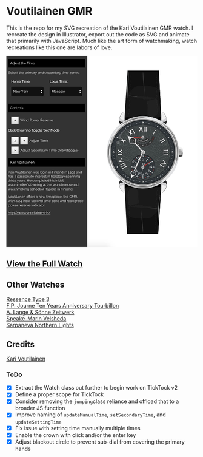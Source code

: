 # Voutilainen GMR

This is the repo for my SVG recreation of the Kari Voutilainen GMR watch. I recreate the design in Illustrator, export out the code as SVG and animate that primarily with JavaScript. Much like the art form of watchmaking, watch recreations like this one are labors of love.

[![Voutilainen GMR Screenshot](https://raw.githubusercontent.com/yuschick/voutilainen-gmr/master/screenshot.jpg)](https://yuschick.github.io/voutilainen-gmr/)

## [View the Full Watch](https://yuschick.github.io/voutilainen-gmr/)

## Other Watches
[Ressence Type 3](https://codepen.io/Yuschick/live/AXxGmp)  
[F.P. Journe Ten Years Anniversary Tourbillon](https://codepen.io/Yuschick/live/QyoPoq)  
[A. Lange & Söhne Zeitwerk](https://codepen.io/Yuschick/live/yYeRPm)  
[Speake-Marin Velsheda](https://codepen.io/Yuschick/live/ZYLdmQ)  
[Sarpaneva Northern Lights](https://codepen.io/Yuschick/live/gbJgde)  

## Credits
[Kari Voutilainen](http://www.voutilainen.ch/)

### ToDo
- [x] Extract the Watch class out further to begin work on TickTock v2
 - [x] Define a proper scope for TickTock
- [x] Consider removing the `jumping`class reliance and offload that to a broader JS function
- [x] Improve naming of `updateManualTime`, `setSecondaryTime`, and `updateSettingTime`
- [x] Fix issue with setting time manually multiple times
- [x] Enable the crown with click and/or the enter key
- [x] Adjust blackout circle to prevent sub-dial from covering the primary hands
